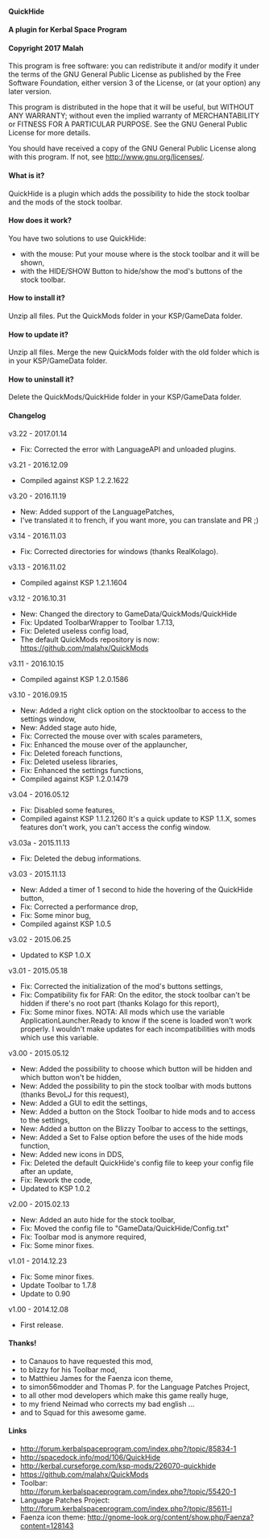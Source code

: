 ﻿#### QuickHide
#### A plugin for Kerbal Space Program
#### Copyright 2017 Malah

This program is free software: you can redistribute it and/or modify
it under the terms of the GNU General Public License as published by
the Free Software Foundation, either version 3 of the License, or
(at your option) any later version.

This program is distributed in the hope that it will be useful,
but WITHOUT ANY WARRANTY; without even the implied warranty of
MERCHANTABILITY or FITNESS FOR A PARTICULAR PURPOSE.  See the
GNU General Public License for more details.

You should have received a copy of the GNU General Public License
along with this program.  If not, see <http://www.gnu.org/licenses/>. 


#### What is it?

QuickHide is a plugin which adds the possibility to hide the stock toolbar and the mods of the stock toolbar.

#### How does it work?

You have two solutions to use QuickHide:
* with the mouse: Put your mouse where is the stock toolbar and it will be shown,
* with the HIDE/SHOW Button to hide/show the mod's buttons of the stock toolbar.

#### How to install it?

Unzip all files. Put the QuickMods folder in your KSP/GameData folder.

#### How to update it?

Unzip all files. Merge the new QuickMods folder with the old folder which is in your KSP/GameData folder.

#### How to uninstall it?

Delete the QuickMods/QuickHide folder in your KSP/GameData folder.

#### Changelog

v3.22 - 2017.01.14
* Fix: Corrected the error with LanguageAPI and unloaded plugins.

v3.21 - 2016.12.09
* Compiled against KSP 1.2.2.1622

v3.20 - 2016.11.19
* New: Added support of the LanguagePatches,
* I've translated it to french, if you want more, you can translate and PR ;)

v3.14 - 2016.11.03
* Fix: Corrected directories for windows (thanks RealKolago).

v3.13 - 2016.11.02
* Compiled against KSP 1.2.1.1604

v3.12 - 2016.10.31
* New: Changed the directory to GameData/QuickMods/QuickHide
* Fix: Updated ToolbarWrapper to Toolbar 1.7.13,
* Fix: Deleted useless config load,
* The default QuickMods repository is now: https://github.com/malahx/QuickMods

v3.11 - 2016.10.15
* Compiled against KSP 1.2.0.1586

v3.10 - 2016.09.15
* New: Added a right click option on the stocktoolbar to access to the settings window,
* New: Added stage auto hide,
* Fix: Corrected the mouse over with scales parameters,
* Fix: Enhanced the mouse over of the applauncher,
* Fix: Deleted foreach functions,
* Fix: Deleted useless libraries,
* Fix: Enhanced the settings functions,
* Compiled against KSP 1.2.0.1479

v3.04 - 2016.05.12
* Fix: Disabled some features,
* Compiled against KSP 1.1.2.1260
It's a quick update to KSP 1.1.X, somes features don't work, you can't access the config window.

v3.03a - 2015.11.13
* Fix: Deleted the debug informations.

v3.03 - 2015.11.13
* New: Added a timer of 1 second to hide the hovering of the QuickHide button,
* Fix: Corrected a performance drop,
* Fix: Some minor bug,
* Compiled against KSP 1.0.5

v3.02 - 2015.06.25
* Updated to KSP 1.0.X

v3.01 - 2015.05.18
* Fix: Corrected the initialization of the mod's buttons settings,
* Fix: Compatibility fix for FAR: On the editor, the stock toolbar can't be hidden if there's no root part (thanks Kolago for this report),
* Fix: Some minor fixes.
NOTA: All mods which use the variable ApplicationLauncher.Ready to know if the scene is loaded won't work properly. I wouldn't make updates for each incompatibilities with mods which use this variable.

v3.00 - 2015.05.12
* New: Added the possibility to choose which button will be hidden and which button won't be hidden,
* New: Added the possibility to pin the stock toolbar with mods buttons (thanks BevoLJ for this request),
* New: Added a GUI to edit the settings,
* New: Added a button on the Stock Toolbar to hide mods and to access to the settings,
* New: Added a button on the Blizzy Toolbar to access to the settings,
* New: Added a Set to False option before the uses of the hide mods function,
* New: Added new icons in DDS,
* Fix: Deleted the default QuickHide's config file to keep your config file after an update,
* Fix: Rework the code,
* Updated to KSP 1.0.2

v2.00 - 2015.02.13
* New: Added an auto hide for the stock toolbar,
* Fix: Moved the config file to "GameData/QuickHide/Config.txt"
* Fix: Toolbar mod is anymore required,
* Fix: Some minor fixes.

v1.01 - 2014.12.23
* Fix: Some minor fixes.
* Update Toolbar to 1.7.8
* Update to 0.90

v1.00 - 2014.12.08
* First release.


#### Thanks!

* to Canauos to have requested this mod,
* to blizzy for his Toolbar mod,
* to Matthieu James for the Faenza icon theme,
* to simon56modder and Thomas P. for the Language Patches Project,
* to all other mod developers which make this game really huge,
* to my friend Neimad who corrects my bad english ...
* and to Squad for this awesome game.

#### Links

* http://forum.kerbalspaceprogram.com/index.php?/topic/85834-1
* http://spacedock.info/mod/106/QuickHide
* http://kerbal.curseforge.com/ksp-mods/226070-quickhide
* https://github.com/malahx/QuickMods
* Toolbar: http://forum.kerbalspaceprogram.com/index.php?/topic/55420-1
* Language Patches Project: http://forum.kerbalspaceprogram.com/index.php?/topic/85611-l
* Faenza icon theme: http://gnome-look.org/content/show.php/Faenza?content=128143
